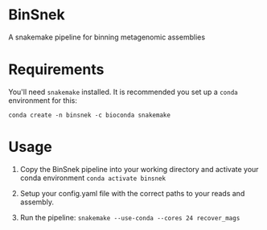 # BinSnek
A snakemake pipeline for binning metagenomic assemblies

# Requirements

You'll need `snakemake` installed. It is recommended you set up a `conda` environment for this:
```
conda create -n binsnek -c bioconda snakemake
```

# Usage

1. Copy the BinSnek pipeline into your working directory and activate your conda environment
`conda activate binsnek`

2. Setup your config.yaml file with the correct paths to your reads and assembly.

3. Run the pipeline:
`snakemake --use-conda --cores 24 recover_mags`
